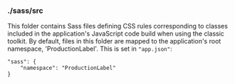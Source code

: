 ### ./sass/src

This folder contains Sass files defining CSS rules corresponding to classes
included in the application's JavaScript code build when using the classic toolkit.
By default, files in this folder are mapped to the application's root namespace, 'ProductionLabel'.
This is set in `"app.json"`:

    "sass": {
        "namespace": "ProductionLabel"
    }